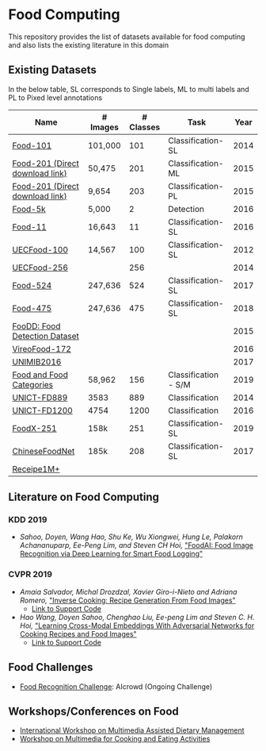 # Food Computing
This repository provides the list of datasets available for food computing and also lists the existing literature in this domain

## Existing Datasets
In the below table, SL corresponds to Single labels, ML to multi labels and PL to Pixed level annotations

| Name | # Images | # Classes | Task | Year |
|------|----------|-----------|------|------|
| [Food-101](https://www.vision.ee.ethz.ch/datasets_extra/food-101/) | 101,000 | 101 | Classification-SL | 2014 |
| [Food-201 (Direct download link)](https://storage.googleapis.com/food201/food201.zip) | 50,475 | 201 | Classification-ML | 2015 |
| [Food-201 (Direct download link)](https://storage.googleapis.com/food201/food201.zip) | 9,654 | 203 | Classification-PL | 2015 |
| [Food-5k](https://mmspg.epfl.ch/downloads/food-image-datasets/) | 5,000 | 2 | Detection | 2016 |
| [Food-11](https://mmspg.epfl.ch/downloads/food-image-datasets/) | 16,643 | 11 | Classification-SL | 2016 |
| [UECFood-100](http://foodcam.mobi/dataset100.html) | 14,567 | 100 | Classification-SL | 2012 |
| [UECFood-256](http://foodcam.mobi/dataset256.html) |          | 256 |              | 2014 |
| [Food-524](http://www.ivl.disco.unimib.it/activities/food524db/)                      | 247,636  | 524       | Classification-SL | 2017 |
| [Food-475](http://www.ivl.disco.unimib.it/activities/food475db/)                      | 247,636  | 475       | Classification-SL | 2018 |
| [FooDD: Food Detection Dataset](http://www.site.uottawa.ca/~shervin/food/)            | || | 2015 |
| [VireoFood-172](http://vireo.cs.cityu.edu.hk/VireoFood172/)                           | | || 2016 |
| [UNIMIB2016](http://www.ivl.disco.unimib.it/activities/food-recognition/)             | | || 2017 |
| [Food and Food Categories](https://github.com/ivanDonadello/Food-Categories-Classification) | 58,962 | 156 | Classification - S/M | 2019 |
| [UNICT-FD889](https://iplab.dmi.unict.it/UNICT-FD889/) | 3583 | 889 | Classification | 2014 |
| [UNICT-FD1200](https://iplab.dmi.unict.it/UNICT-FD1200/) | 4754 | 1200 | Classification | 2016 | 
| [FoodX-251](https://arxiv.org/abs/1907.06167/) | 158k  | 251 | Classification-SL | 2019 |
| [ChineseFoodNet](https://sites.google.com/view/chinesefoodnet/) | 185k  | 208 | Classification-SL | 2017 |
| [Receipe1M+](http://im2recipe.csail.mit.edu/)                                         | | | |  |

## Literature on Food Computing
### KDD 2019
- _Sahoo, Doyen, Wang Hao, Shu Ke, Wu Xiongwei, Hung Le, Palakorn Achananuparp, Ee-Peng Lim, and Steven CH Hoi,_ ["FoodAI: Food Image Recognition via Deep Learning for Smart Food Logging"](https://dl-acm-org.sire.ub.edu/citation.cfm?id=3330734)
### CVPR 2019
- _Amaia Salvador, Michal Drozdzal, Xavier Giro-i-Nieto and Adriana Romero,_ ["Inverse Cooking: Recipe Generation From Food Images"](http://openaccess.thecvf.com/content_CVPR_2019/papers/Salvador_Inverse_Cooking_Recipe_Generation_From_Food_Images_CVPR_2019_paper.pdf)
  - [Link to Support Code](https://github.com/facebookresearch/inversecooking)
- _Hao Wang, Doyen Sahoo, Chenghao Liu, Ee-peng Lim and Steven C. H. Hoi,_ ["Learning Cross-Modal Embeddings With Adversarial Networks for Cooking Recipes and Food Images"](http://openaccess.thecvf.com/content_CVPR_2019/papers/Wang_Learning_Cross-Modal_Embeddings_With_Adversarial_Networks_for_Cooking_Recipes_and_CVPR_2019_paper.pdf)
  - [Link to Support Code](https://github.com/hwang1996/ACME)

## Food Challenges
- [Food Recognition Challenge](https://www.aicrowd.com/challenges/food-recognition-challenge): AIcrowd (Ongoing Challenge)

## Workshops/Conferences on Food
- [International Workshop on Multimedia Assisted Dietary Management](https://madima.org/)
- [Workshop on Multimedia for Cooking and Eating Activities](https://sigcea.org/workshop/2020/index.html)
